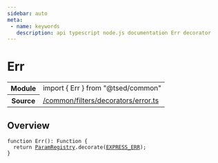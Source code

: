```yaml
---
sidebar: auto
meta:
 - name: keywords
   description: api typescript node.js documentation Err decorator
---
```

# Err <Badge text="Decorator" type="decorator"/>
<!-- Summary -->
<section class="symbol-info"><table class="is-full-width"><tbody><tr><th>Module</th><td><div class="lang-typescript"><span class="token keyword">import</span> { Err }&nbsp;<span class="token keyword">from</span>&nbsp;<span class="token string">"@tsed/common"</span></div></td></tr><tr><th>Source</th><td><a href="https://github.com/Romakita/ts-express-decorators/blob/v4.30.2/src//common/filters/decorators/error.ts#L0-L0">/common/filters/decorators/error.ts</a></td></tr></tbody></table></section>

<!-- Overview -->
## Overview


<pre><code class="typescript-lang ">function <span class="token function">Err</span><span class="token punctuation">(</span><span class="token punctuation">)</span><span class="token punctuation">:</span> Function <span class="token punctuation">{</span>
  return <a href="/api/common/filters/registries/ParamRegistry.html"><span class="token">ParamRegistry</span></a>.<span class="token function">decorate</span><span class="token punctuation">(</span><a href="/api/common/filters/constants/EXPRESS_ERR.html"><span class="token">EXPRESS_ERR</span></a><span class="token punctuation">)</span><span class="token punctuation">;</span>
<span class="token punctuation">}</span>
</code></pre>